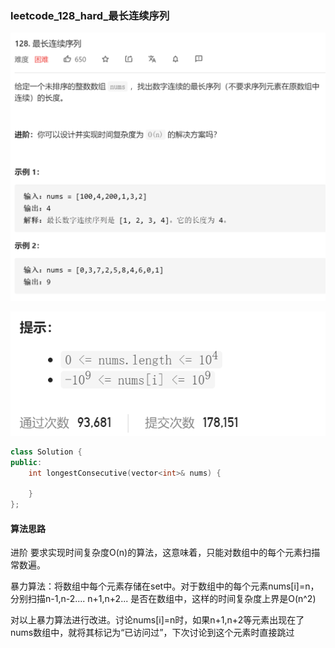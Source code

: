 ### leetcode_128_hard_最长连续序列

![image-20210119102236425](leetcode_128_hard_最长连续序列.assets/image-20210119102236425.png)

![image-20210119102248449](leetcode_128_hard_最长连续序列.assets/image-20210119102248449.png)

```c++
class Solution {
public:
    int longestConsecutive(vector<int>& nums) {

    }
};
```

#### 算法思路

进阶 要求实现时间复杂度O(n)的算法，这意味着，只能对数组中的每个元素扫描常数遍。

暴力算法：将数组中每个元素存储在set中。对于数组中的每个元素nums[i]=n，分别扫描n-1,n-2....   n+1,n+2... 是否在数组中，这样的时间复杂度上界是O(n^2)

对以上暴力算法进行改进。讨论nums[i]=n时，如果n+1,n+2等元素出现在了nums数组中，就将其标记为“已访问过”，下次讨论到这个元素时直接跳过